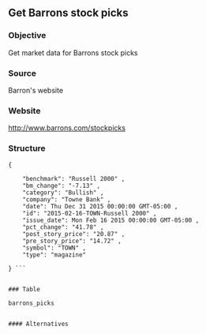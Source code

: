## Get Barrons stock picks


### Objective
Get market data for Barrons stock picks

### Source
Barron's website

### Website

http://www.barrons.com/stockpicks

### Structure

```
{

    "benchmark": "Russell 2000" ,
    "bm_change": "-7.13" ,
    "category": "Bullish" ,
    "company": "Towne Bank" ,
    "date": Thu Dec 31 2015 00:00:00 GMT-05:00 ,
    "id": "2015-02-16-TOWN-Russell 2000" ,
    "issue_date": Mon Feb 16 2015 00:00:00 GMT-05:00 ,
    "pct_change": "41.78" ,
    "post_story_price": "20.87" ,
    "pre_story_price": "14.72" ,
    "symbol": "TOWN" ,
    "type": "magazine"

} ```


### Table

barrons_picks


#### Alternatives
